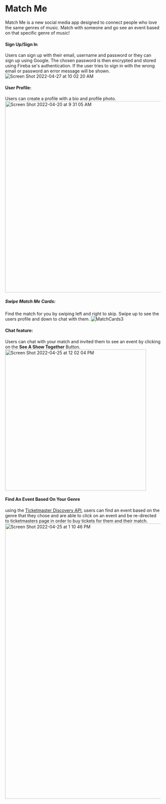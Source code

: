 # Match Me

Match Me is a new social media app designed to connect people who love the same genres of music.
Match with someone and go see an event based on that specific genre of music!



#### Sign Up/Sign In
Users can sign up with their email, username and password or they can sign up using Google. The chosen password is then encrypted and stored using Fireba
se's authentication. If the user tries to sign in with the wrong email or password an error message will be shown.
![Screen Shot 2022-04-27 at 10 02 20 AM](https://user-images.githubusercontent.com/89861879/165580321-06251ad3-2c66-4589-8a35-ae5a6f9b3bda.png)


#### User Profile:
Users can create a profile with a bio and profile photo.
<img width="618" alt="Screen Shot 2022-04-20 at 9 31 05 AM" src="https://user-images.githubusercontent.com/89861879/164279076-b5eb4f3f-a8c7-49c2-b485-98dfdb71f17a.png">

##### Swipe Match Me Cards:
Find the match for you by swiping left and right to skip. Swipe up to see the users profile and down to chat with them.
![MatchCards3](https://user-images.githubusercontent.com/89861879/165224319-60c1f1a1-6e37-4811-aed4-7b74303341bd.gif)




#### Chat feature:
Users can chat with your match and invited them to see an event by clicking on the **See A Show Together** Button.
<img width="456" alt="Screen Shot 2022-04-25 at 12 02 04 PM" src="https://user-images.githubusercontent.com/89861879/165156524-ada64a75-1f03-4b9f-8db3-a66576d341fe.png">


#### Find An Event Based On Your Genre
using the [Ticketmaster Discovery API](https://developer.ticketmaster.com/products-and-docs/apis/discovery-api/v2/), users can find an event based on the genre that they chose and are able to click on an event and be re-directed to ticketmasters page in order to buy tickets for them and their match.
<img width="889" alt="Screen Shot 2022-04-25 at 1 10 46 PM" src="https://user-images.githubusercontent.com/89861879/165167023-d58fbfc0-c514-42ec-ba38-11767119b72e.png">






